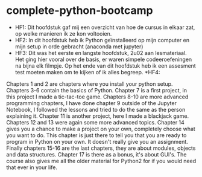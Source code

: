 # complete-python-bootcamp
* HF1: Dit hoofdstuk gaf mij een overzicht van hoe de cursus in elkaar zat, op welke manieren ik ze kon voltooien.
* HF2: In dit hoofdstuk heb ik Python geïnstalleerd op mijn computer en mijn setup in orde gebracht (anaconda met jupyter)
* HF3: Dit was het eerste en langste hoofdstuk, 2u02 aan lesmateriaal. Het ging hier vooral over de basis, er waren simpele codeeroefeningen na bijna elk filmpje.
Op het ende van dit hoofdstuk heb ik een assesment test moeten maken om te kijken of ik alles begreep.
*HF4: 


Chapters 1 and 2 are chapters where you install your python setup.
Chapters 3-6 contain the basics of Python.
Chapter 7 is a first project, in this project I made a tic-tac-toe game.
Chapters 8-10 are more advanced programming chapters, I have done chapter 9 outside of the Jupyter Notebook, I followed the lessons and tried to do the same as the person explaining it.
Chapter 11 is another project, here I made a blackjack game.
Chapters 12 and 13 were again some more advanced topics.
Chapter 14 gives you a chance to make a project on your own, completely choose what you want to do. This chapter is just there to tell you that you are ready to program in Python on your own. It doesn't really give you an assignment.
Finally chapters 15-16 are the last chapters, they are about modules, objects and data structures.
Chapter 17 is there as a bonus, it's about GUI's.
The course also gives me all the older material for Python2 for if you would need that ever in your life.
